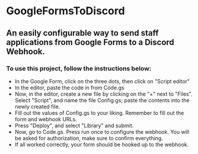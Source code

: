 # GoogleFormsToDiscord
## An easily configurable way to send staff applications from Google Forms to a Discord Webhook.

### To use this project, follow the instructions below:
- In the Google Form, click on the three dots, then click on "Script editor"
- In the editor, paste the code in from Code.gs
- Now, in the editor, create a new file by clicking on the "+" next to "Files". Select "Script", and name the file Config.gs; paste the contents into the newly created file.
- Fill out the values of Config.gs to your liking. Remember to fill out the form and webhook URLs.
- Press "Deploy", and select "Library" and submit.
- Now, go to Code.gs. Press run once to configure the webhook. You will be asked for authorization, make sure to confirm everything.
- If all worked correctly, your form should be hooked up to the webhook.
